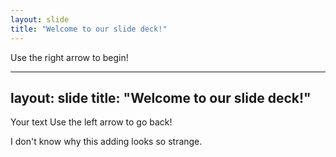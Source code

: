 ```yaml
---
layout: slide
title: "Welcome to our slide deck!"
---
```


Use the right arrow to begin!

---
layout: slide
title: "Welcome to our slide deck!"
---

Your text
Use the left arrow to go back!

I don't know why this adding looks so strange.
